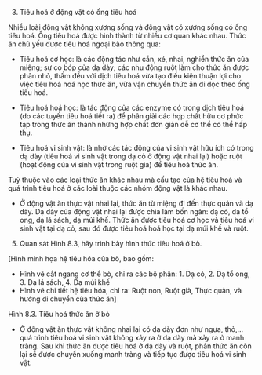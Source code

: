 3. Tiêu hoá ở động vật có ống tiêu hoá

Nhiều loài động vật không xương sống và động vật có xương sống có ống tiêu hoá. Ống tiêu hoá được hình thành từ nhiều cơ quan khác nhau. Thức ăn chủ yếu được tiêu hoá ngoại bào thông qua:

- Tiêu hoá cơ học: là các động tác như cắn, xé, nhai, nghiền thức ăn của miệng; sự co bóp của dạ dày; các nhu động ruột làm cho thức ăn được phân nhỏ, thấm đều với dịch tiêu hoá vừa tạo điều kiện thuận lợi cho việc tiêu hoá hoá học thức ăn, vừa vận chuyển thức ăn đi dọc theo ống tiêu hoá.

- Tiêu hoá hoá học: là tác động của các enzyme có trong dịch tiêu hoá (do các tuyến tiêu hoá tiết ra) để phân giải các hợp chất hữu cơ phức tạp trong thức ăn thành những hợp chất đơn giản dễ cơ thể có thể hấp thụ.

- Tiêu hoá vi sinh vật: là nhờ các tác động của vi sinh vật hữu ích có trong dạ dày (tiêu hoá vi sinh vật trong dạ cỏ ở động vật nhai lại) hoặc ruột (hoạt động của vi sinh vật trong ruột già) để tiêu hoá thức ăn.

Tuỳ thuộc vào các loại thức ăn khác nhau mà cấu tạo của hệ tiêu hoá và quá trình tiêu hoá ở các loài thuộc các nhóm động vật là khác nhau.

- Ở động vật ăn thực vật nhai lại, thức ăn từ miệng đi đến thực quản và dạ dày. Dạ dày của động vật nhai lại được chia làm bốn ngăn: dạ cỏ, dạ tổ ong, dạ lá sách, dạ múi khế. Thức ăn được tiêu hoá cơ học và tiêu hoá vi sinh vật tại dạ cỏ, sau đó được tiêu hoá hoá học tại dạ múi khế và ruột.

5. Quan sát Hình 8.3, hãy trình bày hình thức tiêu hoá ở bò.

[Hình minh họa hệ tiêu hóa của bò, bao gồm:
- Hình vẽ cắt ngang cơ thể bò, chỉ ra các bộ phận: 1. Dạ cỏ, 2. Dạ tổ ong, 3. Dạ lá sách, 4. Dạ múi khế
- Hình vẽ chi tiết hệ tiêu hóa, chỉ ra: Ruột non, Ruột già, Thực quản, và hướng di chuyển của thức ăn]

Hình 8.3. Tiêu hoá thức ăn ở bò

- Ở động vật ăn thực vật không nhai lại có dạ dày đơn như ngựa, thỏ,... quá trình tiêu hoá vi sinh vật không xảy ra ở dạ dày mà xảy ra ở manh tràng. Sau khi thức ăn được tiêu hoá ở dạ dày và ruột, phần thức ăn còn lại sẽ được chuyển xuống manh tràng và tiếp tục được tiêu hoá vi sinh vật.